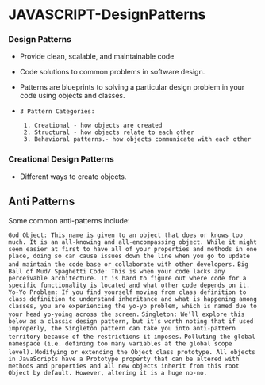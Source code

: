 # JAVASCRIPT-DesignPatterns

### Design Patterns 
- Provide clean, scalable, and maintainable code
- Code solutions to common problems in software design.
- Patterns are blueprints to solving a particular design problem in your code using objects and classes.
- `3 Pattern Categories:` <br>

       1. Creational - how objects are created
       2. Structural - how objects relate to each other
       3. Behavioral patterns.- how objects communicate with each other

### Creational Design Patterns
 - Different ways to create objects.




## Anti Patterns
Some common anti-patterns include:

`God Object: This name is given to an object that does or knows too much. It is an all-knowing and all-encompassing object. While it might seem easier at first to have all of your properties and methods in one place, doing so can cause issues down the line when you go to update and maintain the code base or collaborate with other developers.`
`Big Ball of Mud/ Spaghetti Code: This is when your code lacks any perceivable architecture. It is hard to figure out where code for a specific functionality is located and what other code depends on it.`
`Yo-Yo Problem: If you find yourself moving from class definition to class definition to understand inheritance and what is happening among classes, you are experiencing the yo-yo problem, which is named due to your head yo-yoing across the screen.`
`Singleton: We’ll explore this below as a classic design pattern, but it’s worth noting that if used improperly, the Singleton pattern can take you into anti-pattern territory because of the restrictions it imposes.`
`Polluting the global namespace (i.e. defining too many variables at the global scope level).`
`Modifying or extending the Object class prototype. All objects in JavaScripts have a Prototype property that can be altered with methods and properties and all new objects inherit from this root Object by default. However, altering it is a huge no-no.`
